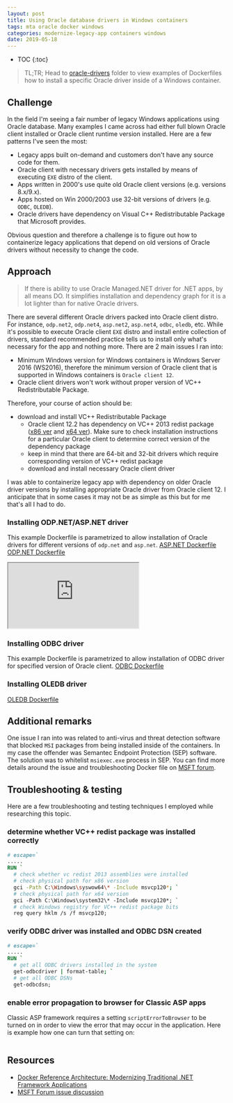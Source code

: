 ```yaml
---
layout: post
title: Using Oracle database drivers in Windows containers
tags: mta oracle docker windows
categories: modernize-legacy-app containers windows
date: 2019-05-18
---
```


* TOC
{:toc}

>TL;TR;
Head to [oracle-drivers][oracle-drivers] folder to view examples of Dockerfiles how to install a specific Oracle driver inside of a Windows container.

## Challenge

In the field I'm seeing a fair number of legacy Windows applications using Oracle database. Many examples I came across had either full blown Oracle client installed or Oracle client runtime version installed. Here are a few patterns I've seen the most:

* Legacy apps built on-demand and customers don't have any source code for them.
* Oracle client with necessary drivers gets installed by means of executing `EXE` distro of the client.
* Apps written in 2000's use quite old Oracle client versions (e.g. versions 8.x/9.x).
* Apps hosted on Win 2000/2003 use 32-bit versions of drivers (e.g. `ODBC`, `OLEDB`).
* Oracle drivers have dependency on Visual C++ Redistributable Package that Microsoft provides.

Obvious question and therefore a challenge is to figure out how to containerize legacy applications that depend on old versions of Oracle drivers without necessity to change the code.

## Approach

>If there is ability to use Oracle Managed.NET driver for .NET apps, by all means DO. It simplifies installation and dependency graph for it is a lot lighter than for native Oracle drivers.

There are several different Oracle drivers packed into Oracle client distro. For instance, `odp.net2`, `odp.net4`, `asp.net2`, `asp.net4`, `odbc`, `oledb`, etc. While it's possible to execute Oracle client `EXE` distro and install entire collection of drivers, standard recommended practice tells us to install only what's necessary for the app and nothing more.
There are 2 main issues I ran into: 

* Minimum Windows version for Windows containers is Windows Server 2016 (WS2016), therefore the minimum version of Oracle client that is supported in Windows containers is `Oracle client 12`.
* Oracle client drivers won't work without proper version of VC++ Redistributable Package. 

Therefore, your course of action should be:

* download and install VC++ Redistributable Package
  * Oracle client 12.2 has dependency on VC++ 2013 redist package ([x86 ver][vc-redist-x86] and [x64 ver][vc-redist-x64]). Make sure to check installation instructions for a particular Oracle client to determine correct version of the dependency package
  * keep in mind that there are 64-bit and 32-bit drivers which require corresponding version of VC++ redist package
  * download and install necessary Oracle client driver

I was able to containerize legacy app with dependency on older Oracle driver versions by installing appropriate Oracle driver from Oracle client 12. I anticipate that in some cases it may not be as simple as this but for me that's all I had to do.

### Installing ODP.NET/ASP.NET driver

This example Dockerfile is parametrized to allow installation of Oracle drivers for different versions of `odp.net` and `asp.net`.
[ASP.NET Dockerfile][oracle-aspnet-df]
[ODP.NET Dockerfile][oracle-odpnet-df]

<iframe id="frame" src="https://raw.githubusercontent.com/ivansharamok/dockerfiles-windows-containers/master/oracle-drivers/asp.net/Dockerfile" scrolling="yes"></iframe>

### Installing ODBC driver

This example Dockerfile is parametrized to allow installation of ODBC driver for specified version of Oracle client.
[ODBC Dockerfile][oracle-odbc-df]

### Installing OLEDB driver

[OLEDB Dockerfile][oracle-oledb-df]

## Additional remarks

One issue I ran into was related to anti-virus and threat detection software that blocked `MSI` packages from being installed inside of the containers. In my case the offender was Semantec Endpoint Protection (SEP) software. The solution was to whitelist `msiexec.exe` process in SEP. You can find more details around the issue and troubleshooting Docker file on [MSFT forum][msiexec-av-issue].

## Troubleshooting & testing

Here are a few troubleshooting and testing techniques I employed while researching this topic.

### determine whether VC++ redist package was installed correctly

```Dockerfile
# escape=`
.....
RUN `
  # check whether vc redist 2013 assemblies were installed
  # check physical path for x86 version
  gci -Path C:\Windows\syswow64\* -Include msvcp120*; `
  # check physical path for x64 version
  gci -Path C:\Windows\system32\* -Include msvcp120*; `
  # check Windows registry for VC++ redist package bits
  reg query hklm /s /f msvcp120;
```

### verify ODBC driver was installed and ODBC DSN created

```Dockerfile
# escape=`
.....
RUN `
  # get all ODBC drivers installed in the system
  get-odbcdriver | format-table; `
  # get all ODBC DSNs
  get-odbcdsn;
```

### enable error propagation to browser for Classic ASP apps

Classic ASP framework requires a setting `scriptErrorToBrowser` to be turned on in order to view the error that may occur in the application. Here is example how one can turn that setting on:

```Dockerfile
```

## Resources

* [Docker Reference Architecture: Modernizing Traditional .NET Framework Applications](https://success.docker.com/article/modernizing-traditional-dot-net-applications)
* [MSFT Forum issue discussion](https://forum.microsoft.com)

[oracle-drivers]: https://github.com/ivansharamok/dockerfiles-windows-containers/tree/master/oracle-drivers
[oracle-aspnet-df]: https://github.com/ivansharamok/dockerfiles-windows-containers/blob/master/oracle-drivers/asp.net/Dockerfile
[oracle-odpnet-df]: https://github.com/ivansharamok/dockerfiles-windows-containers/blob/master/oracle-drivers/odp.net/Dockerfile
[oracle-odbc-df]: https://github.com/ivansharamok/dockerfiles-windows-containers/blob/master/oracle-drivers/odbc/Dockerfile
[oracle-oledb-df]: https://github.com/ivansharamok/dockerfiles-windows-containers/blob/master/oracle-drivers/oledb/Dockerfile
[msiexec-av-issue]: https://social.msdn.microsoft.com/Forums/en-US/3c532ac1-e543-4572-ba22-ccdad402f779/service-windows-installer-msiserver-cannot-be-started-inside-of-a-container?forum=windowscontainers
[vc-redist-x86]: http://download.microsoft.com/download/2/E/6/2E61CFA4-993B-4DD4-91DA-3737CD5CD6E3/vcredist_x86.exe
[vc-redist-x64]: http://download.microsoft.com/download/2/E/6/2E61CFA4-993B-4DD4-91DA-3737CD5CD6E3/vcredist_x64.exe